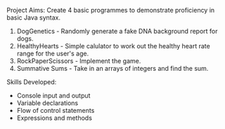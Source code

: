 Project Aims: Create 4 basic programmes to demonstrate proficiency in basic Java syntax. 

1. DogGenetics - Randomly generate a fake DNA background report for dogs.
2. HealthyHearts - Simple calulator to work out the healthy heart rate range for the user's age. 
3. RockPaperScissors - Implement the game. 
4. Summative Sums - Take in an arrays of integers and find the sum. 


Skills Developed:
- Console input and output
- Variable declarations
- Flow of control statements
- Expressions and methods

